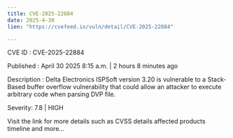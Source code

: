 ```yaml
---
title: CVE-2025-22884
date: 2025-4-30
lien: "https://cvefeed.io/vuln/detail/CVE-2025-22884"

---
```


CVE ID : CVE-2025-22884

Published :  April 30
2025
8:15 a.m. | 2 hours
8 minutes ago

Description : Delta Electronics ISPSoft version 3.20 is vulnerable to a Stack-Based buffer overflow vulnerability that could allow an attacker to execute arbitrary code when parsing DVP file.

Severity: 7.8 | HIGH

Visit the link for more details
such as CVSS details
affected products
timeline
and more...
